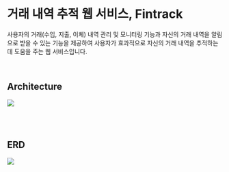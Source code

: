 # 거래 내역 추적 웹 서비스, Fintrack
사용자의 거래(수입, 지출, 이체) 내역 관리 및 모니터링 기능과 자신의 거래 내역을 알림으로 받을 수 있는 기능을 제공하여 사용자가 효과적으로 자신의 거래 내역을 추적하는 데 도움을 주는 웹 서비스입니다.

<br>

## Architecture
<img src="https://github.com/sun-fintrack/fintrack-back/assets/46879319/efe312ec-9750-42e7-b26b-9ce4315ef8e5" witdh="50%" />

<br><br>

## ERD
<img src="https://github.com/sun-fintrack/fintrack-back/assets/46879319/e530b377-3d7c-41c7-b569-772255af4f54" witdh="50%" />
